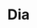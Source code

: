 ---
title: "Dia"
url: /ciudad-autonoma-de-buenos-aires/dia-avenida-san-juan-5/
shop: supermercado
---